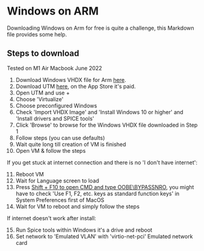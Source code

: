 # Windows on ARM
Downloading Windows on Arm for free is quite a challenge, this Markdown file provides some help.

## Steps to download
Tested on M1 Air Macbook June 2022
1. Download Windows VHDX file for Arm [here](https://www.microsoft.com/en-us/software-download/windowsinsiderpreviewARM64).
2. Download UTM [here](https://mac.getutm.app/), on the App Store it's paid.
3. Open UTM and use +
4. Choose 'Virtualize'
5. Choose preconfigured Windows
6. Check 'Import VHDX Image' and 'Install Windows 10 or higher' and 'Install drivers and SPICE tools'
7. Click 'Browse' to browse for the Windows VHDX file downloaded in Step 1
8. Follow steps (you can use defaults)
9. Wait quite long till creation of VM is finished
10. Open VM & follow the steps

If you get stuck at internet connection and there is no 'I don't have internet':

11. Reboot VM
12. Wait for Language screen to load
13. Press [Shift + F10 to open CMD and type OOBE\BYPASSNRO](https://docs.getutm.app/guides/windows/), you might have to check 'Use F1, F2, etc. keys as standard function keys' in System Preferences first of MacOS
14. Wait for VM to reboot and simply follow the steps

If internet doesn't work after install:

15. Run Spice tools within Windows it's a drive and reboot
16. Set network to 'Emulated VLAN' with 'virtio-net-pci' Emulated network card
